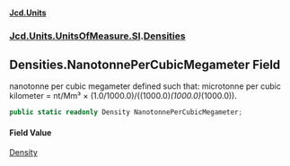 #### [Jcd.Units](index.md 'index')

### [Jcd.Units.UnitsOfMeasure.SI](Jcd.Units.UnitsOfMeasure.SI.md 'Jcd.Units.UnitsOfMeasure.SI').[Densities](Densities.md 'Jcd.Units.UnitsOfMeasure.SI.Densities')

## Densities.NanotonnePerCubicMegameter Field

nanotonne per cubic megameter defined such that: microtonne per cubic kilometer = nt/Mm³ ×
(1.0/1000.0)/((1000.0)*(1000.0)*(1000.0)).

```csharp
public static readonly Density NanotonnePerCubicMegameter;
```

#### Field Value

[Density](Density.md 'Jcd.Units.UnitTypes.Density')